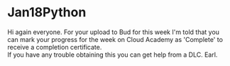 # Jan18Python  

Hi again everyone. For your upload to Bud for this week I'm told that you can mark your progress for the week on Cloud Academy as 'Complete' to receive a completion certificate.  
If you have any trouble obtaining this you can get help from a DLC.
Earl.